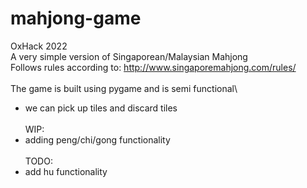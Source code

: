 # mahjong-game
OxHack 2022\
A very simple version of Singaporean/Malaysian Mahjong\
Follows rules according to: http://www.singaporemahjong.com/rules/ \
\
The game is built using pygame and is semi functional\
- we can pick up tiles and discard tiles\
\
WIP:
- adding peng/chi/gong functionality\
\
TODO:
- add hu functionality
